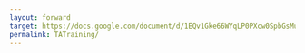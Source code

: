 ```yaml
---
layout: forward
target: https://docs.google.com/document/d/1EQv1Gke66WYqLP0PXcw0SpbGsMuhJW-vdqPzoCpODJI/edit?usp=sharing
permalink: TATraining/
---
```

